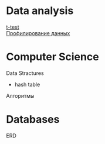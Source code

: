 # Data analysis
[t-test](https://github.com/igor-zalevskii/code-lab/tree/main/delivery)  
[Профилирование данных](https://github.com/igor-zalevskii/code-lab/tree/main/employees)  

# Computer Science
Data Stractures  
- hash table

Алгоритмы  

# Databases
ERD 
